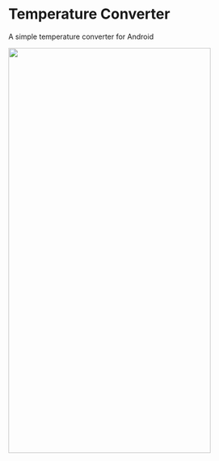 # Temperature Converter
A simple temperature converter for Android

<img src="https://user-images.githubusercontent.com/62079543/150582128-9bf661d7-f58c-42dc-be3e-362b929b63a6.gif" width="400" height="800"/>


